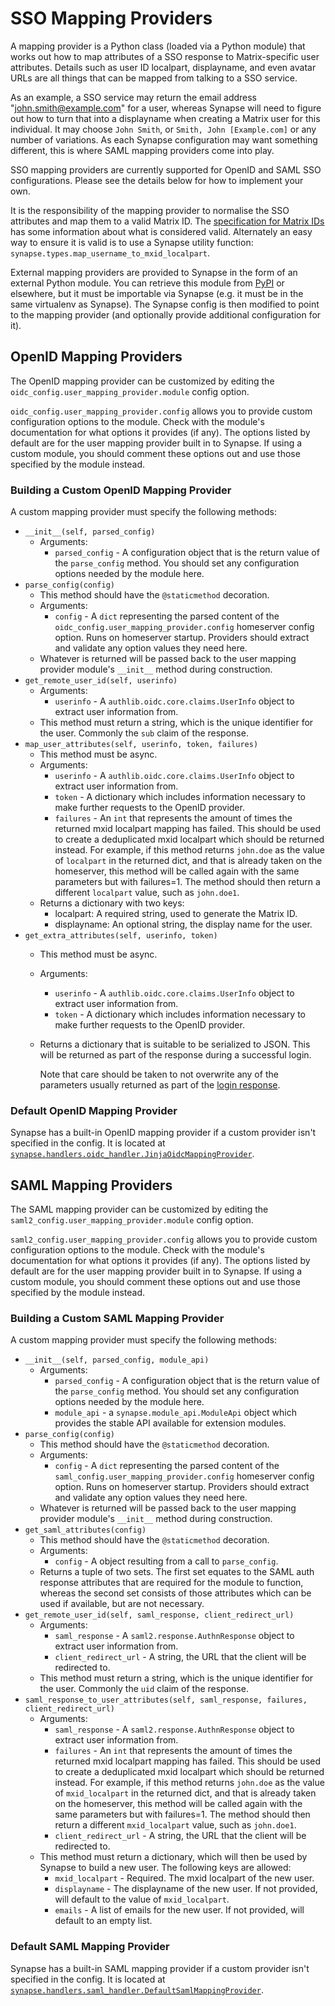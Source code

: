 # SSO Mapping Providers

A mapping provider is a Python class (loaded via a Python module) that
works out how to map attributes of a SSO response to Matrix-specific
user attributes. Details such as user ID localpart, displayname, and even avatar
URLs are all things that can be mapped from talking to a SSO service.

As an example, a SSO service may return the email address
"john.smith@example.com" for a user, whereas Synapse will need to figure out how
to turn that into a displayname when creating a Matrix user for this individual.
It may choose `John Smith`, or `Smith, John [Example.com]` or any number of
variations. As each Synapse configuration may want something different, this is
where SAML mapping providers come into play.

SSO mapping providers are currently supported for OpenID and SAML SSO
configurations. Please see the details below for how to implement your own.

It is the responsibility of the mapping provider to normalise the SSO attributes
and map them to a valid Matrix ID. The
[specification for Matrix IDs](https://matrix.org/docs/spec/appendices#user-identifiers)
has some information about what is considered valid. Alternately an easy way to
ensure it is valid is to use a Synapse utility function:
`synapse.types.map_username_to_mxid_localpart`.

External mapping providers are provided to Synapse in the form of an external
Python module. You can retrieve this module from [PyPI](https://pypi.org) or elsewhere,
but it must be importable via Synapse (e.g. it must be in the same virtualenv
as Synapse). The Synapse config is then modified to point to the mapping provider
(and optionally provide additional configuration for it).

## OpenID Mapping Providers

The OpenID mapping provider can be customized by editing the
`oidc_config.user_mapping_provider.module` config option.

`oidc_config.user_mapping_provider.config` allows you to provide custom
configuration options to the module. Check with the module's documentation for
what options it provides (if any). The options listed by default are for the
user mapping provider built in to Synapse. If using a custom module, you should
comment these options out and use those specified by the module instead.

### Building a Custom OpenID Mapping Provider

A custom mapping provider must specify the following methods:

* `__init__(self, parsed_config)`
   - Arguments:
     - `parsed_config` - A configuration object that is the return value of the
       `parse_config` method. You should set any configuration options needed by
       the module here.
* `parse_config(config)`
    - This method should have the `@staticmethod` decoration.
    - Arguments:
        - `config` - A `dict` representing the parsed content of the
          `oidc_config.user_mapping_provider.config` homeserver config option.
           Runs on homeserver startup. Providers should extract and validate
           any option values they need here.
    - Whatever is returned will be passed back to the user mapping provider module's
      `__init__` method during construction.
* `get_remote_user_id(self, userinfo)`
    - Arguments:
      - `userinfo` - A `authlib.oidc.core.claims.UserInfo` object to extract user
                     information from.
    - This method must return a string, which is the unique identifier for the
      user. Commonly the ``sub`` claim of the response.
* `map_user_attributes(self, userinfo, token, failures)`
    - This method must be async.
    - Arguments:
      - `userinfo` - A `authlib.oidc.core.claims.UserInfo` object to extract user
                     information from.
      - `token` - A dictionary which includes information necessary to make
                  further requests to the OpenID provider.
      - `failures` - An `int` that represents the amount of times the returned
                     mxid localpart mapping has failed.  This should be used
                     to create a deduplicated mxid localpart which should be
                     returned instead. For example, if this method returns
                     `john.doe` as the value of `localpart` in the returned
                     dict, and that is already taken on the homeserver, this
                     method will be called again with the same parameters but
                     with failures=1. The method should then return a different
                     `localpart` value, such as `john.doe1`.
    - Returns a dictionary with two keys:
      - localpart: A required string, used to generate the Matrix ID.
      - displayname: An optional string, the display name for the user.
* `get_extra_attributes(self, userinfo, token)`
    - This method must be async.
    - Arguments:
      - `userinfo` - A `authlib.oidc.core.claims.UserInfo` object to extract user
                     information from.
      - `token` - A dictionary which includes information necessary to make
                  further requests to the OpenID provider.
    - Returns a dictionary that is suitable to be serialized to JSON. This
      will be returned as part of the response during a successful login.

      Note that care should be taken to not overwrite any of the parameters
      usually returned as part of the [login response](https://matrix.org/docs/spec/client_server/latest#post-matrix-client-r0-login).

### Default OpenID Mapping Provider

Synapse has a built-in OpenID mapping provider if a custom provider isn't
specified in the config. It is located at
[`synapse.handlers.oidc_handler.JinjaOidcMappingProvider`](../synapse/handlers/oidc_handler.py).

## SAML Mapping Providers

The SAML mapping provider can be customized by editing the
`saml2_config.user_mapping_provider.module` config option.

`saml2_config.user_mapping_provider.config` allows you to provide custom
configuration options to the module. Check with the module's documentation for
what options it provides (if any). The options listed by default are for the
user mapping provider built in to Synapse. If using a custom module, you should
comment these options out and use those specified by the module instead.

### Building a Custom SAML Mapping Provider

A custom mapping provider must specify the following methods:

* `__init__(self, parsed_config, module_api)`
   - Arguments:
     - `parsed_config` - A configuration object that is the return value of the
       `parse_config` method. You should set any configuration options needed by
       the module here.
     - `module_api` - a `synapse.module_api.ModuleApi` object which provides the
       stable API available for extension modules.
* `parse_config(config)`
    - This method should have the `@staticmethod` decoration.
    - Arguments:
        - `config` - A `dict` representing the parsed content of the
          `saml_config.user_mapping_provider.config` homeserver config option.
           Runs on homeserver startup. Providers should extract and validate
           any option values they need here.
    - Whatever is returned will be passed back to the user mapping provider module's
      `__init__` method during construction.
* `get_saml_attributes(config)`
    - This method should have the `@staticmethod` decoration.
    - Arguments:
        - `config` - A object resulting from a call to `parse_config`.
    - Returns a tuple of two sets. The first set equates to the SAML auth
      response attributes that are required for the module to function, whereas
      the second set consists of those attributes which can be used if available,
      but are not necessary.
* `get_remote_user_id(self, saml_response, client_redirect_url)`
    - Arguments:
      - `saml_response` - A `saml2.response.AuthnResponse` object to extract user
                          information from.
      - `client_redirect_url` - A string, the URL that the client will be
                                redirected to.
    - This method must return a string, which is the unique identifier for the
      user. Commonly the ``uid`` claim of the response.
* `saml_response_to_user_attributes(self, saml_response, failures, client_redirect_url)`
    - Arguments:
      - `saml_response` - A `saml2.response.AuthnResponse` object to extract user
                          information from.
      - `failures` - An `int` that represents the amount of times the returned
                     mxid localpart mapping has failed.  This should be used
                     to create a deduplicated mxid localpart which should be
                     returned instead. For example, if this method returns
                     `john.doe` as the value of `mxid_localpart` in the returned
                     dict, and that is already taken on the homeserver, this
                     method will be called again with the same parameters but
                     with failures=1. The method should then return a different
                     `mxid_localpart` value, such as `john.doe1`.
      - `client_redirect_url` - A string, the URL that the client will be
                                redirected to.
    - This method must return a dictionary, which will then be used by Synapse
      to build a new user. The following keys are allowed:
       * `mxid_localpart` - Required. The mxid localpart of the new user.
       * `displayname` - The displayname of the new user. If not provided, will default to
                         the value of `mxid_localpart`.
       * `emails` - A list of emails for the new user. If not provided, will
                    default to an empty list.

### Default SAML Mapping Provider

Synapse has a built-in SAML mapping provider if a custom provider isn't
specified in the config. It is located at
[`synapse.handlers.saml_handler.DefaultSamlMappingProvider`](../synapse/handlers/saml_handler.py).
